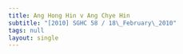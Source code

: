 ```yaml
---
title: Ang Hong Hin v Ang Chye Hin
subtitle: "[2010] SGHC 58 / 18\_February\_2010"
tags: null
layout: single
---
```


